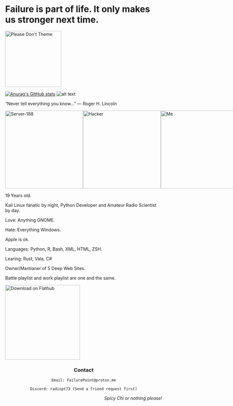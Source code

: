 # Failure is part of life. It only makes us stronger next time.
<a href="https://stopthemingmy.app">
    <img width="180" alt="Please Don't Theme" src="https://stopthemingmy.app/badge.svg"/>
</a>

[![Anurag's GitHub stats](https://github-readme-stats.vercel.app/api?username=FailurePoint)](https://github.com/anuraghazra/github-readme-stats)
![alt text](https://github-readme-lastfm-stats.netlify.app/.netlify/functions/card?user=Radiioptic&theme=dark)

<p>“Never tell everything you know…”
― Roger H. Lincoln</p>

<div style="display: flex;">
  <img height ="250" alt="Server-188" src="http://i.ytimg.com/vi/NeESf9aCZHQ/maxresdefault.jpg">
  <img height ="250" alt="Hacker" src="https://img.freepik.com/premium-photo/hacker-sitting-desktop_752237-13912.jpg">
  <img height ="250" alt="Me" src="https://0.gravatar.com/userimage/264728403/c603f7ce38757c9bc71834138093e543?size=512">
</div>
<p>19 Years old.</p>
<p style=margin-top: 150px;>
Kali Linux fanatic by night, Python Developer and Amateur Radio Scientist by day.</p>

<p>Love: Anything GNOME.</p>
<p>Hate: Everything Windows.</p>
<p>Apple is ok.</p>

<p>Languages: Python, R, Bash, XML, HTML, ZSH.</p>
<p>Learing: Rust, Vala, C#</p>

<p>Owner/Mantianer of 5 Deep Web Sites.</p>

<p>Battle playlist and work playlist are one and the same.</p>



<a href='https://flathub.org/apps/org.gimp.GIMP'><img width='240' alt='Download on Flathub' src='https://dl.flathub.org/assets/badges/flathub-badge-en.png'/></a>

<h3 align="center"><b>Contact</b></h3>
<p align="center"><code>Email: FailurePoint@proton.me</code></p>
<p align="center"><code>Discord: radiopt73 (Send a friend request first)</code></p>

<p align="right"><i>Spicy Chi or nothing please!</i></p>

